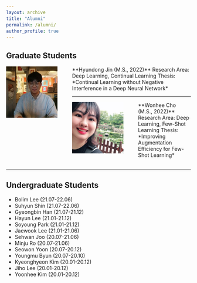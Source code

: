 ```yaml
---
layout: archive
title: "Alumni"
permalink: /alumni/
author_profile: true
---
```


## Graduate Students

<img src='/images/Hyundong Jin.jpg' width="140" align="left" style="margin-right:40px">      
**Hyundong Jin (M.S., 2022)**     
Research Area: Deep Learning, Continual Learning             
Thesis: *Continual Learning without Negative Interference in a Deep Neural Network*     

-----
<img src='/images/wonhee300.jpg' width="140" align="left" style="margin-right:40px">       
**Wonhee Cho (M.S., 2022)**      
Research Area: Deep Learning, Few-Shot Learning       
Thesis: *Improving Augmentation Efficiency for Few-Shot Learning*      <br><br>


-----
## Undergraduate Students

* Bolim Lee (21.07-22.06)
* Suhyun Shin (21.07-22.06)
* Gyeongbin Han (21.07-21.12)
* Hayun Lee (21.01-21.12)
* Soyoung Park (21.01-21.12)
* Jaewook Lee (21.01-21.06)
* Sehwan Joo (20.07-21.06)
* Minju Ro (20.07-21.06)
* Seowon Yoon (20.07-20.12)
* Youngmu Byun (20.07-20.10)
* Kyeonghyeon Kim (20.01-20.12)
* Jiho Lee (20.01-20.12)
* Yoonhee Kim (20.01-20.12)
